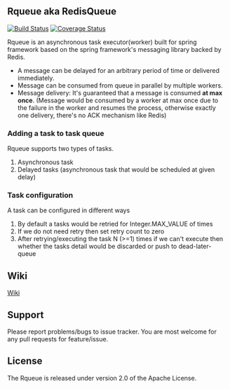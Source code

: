 Rqueue aka RedisQueue
----------------------
[![Build Status](https://travis-ci.org/sonus21/rqueue.svg?branch=master)](https://travis-ci.org/sonus21/rqueue)
[![Coverage Status](https://coveralls.io/repos/github/sonus21/rqueue/badge.svg?branch=master)](https://coveralls.io/github/sonus21/rqueue?branch=master)

Rqueue is an asynchronous task executor(worker) built for spring framework based on the spring framework's messaging library backed by Redis.


* A message can be delayed for an arbitrary period of time or delivered immediately. 
* Message can be consumed from queue in parallel by multiple workers.
* Message delivery: It's guaranteed that a message is consumed **at max once**.  (Message would be consumed by a worker at max once due to the failure in the worker and resumes the process, otherwise exactly one delivery, there's no ACK mechanism like Redis)


### Adding a task to task queue
Rqueue supports two types of tasks.
1. Asynchronous task
2. Delayed tasks (asynchronous task that would be scheduled at given delay)


### Task configuration
A task can be configured in different ways
1. By default a tasks would be retried for Integer.MAX_VALUE of times
2. If we do not need retry then set retry count to zero
3. After retrying/executing the task N (>=1) times if we can't execute then whether the tasks detail would be discarded or push to dead-later-queue

## Wiki

[Wiki](https://github.com/sonus21/rqueue/wiki)

## Support
Please report problems/bugs to issue tracker. You are most welcome for any pull requests for feature/issue.

## License
The Rqueue is released under version 2.0 of the Apache License.



    
